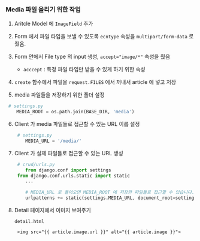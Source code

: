 ### Media 파일 올리기 위한 작업

1. Aritcle Model 에 `ImageField` 추가

2. Form 에서 파일 타입을 보낼 수 있도록 `ecntype` 속성을 `multipart/form-data` 로 줬음.

3. Form 안에서 File type 의 input 생성, `accept="image/*"` 속성을 줬음

   - `acccept` : 특정 파일 타입만 받을 수 있게 하기 위한 속성

4.  `create` 함수에서 파일을 `request.FILES` 에서 꺼내서 article 에 넣고 저장

5.  media 파일들을 저장하기 위한 폴더 설정

   ```python
   	# settings.py
       MEDIA_ROOT = os.path.join(BASE_DIR, 'media')
   ```

6. Client 가 media 파일들로 접근할 수 있는 URL 이름 설정

   ```python
   	# settings.py
       MEDIA_URL = '/media/'
   ```

7. Client 가 실제 파일들로 접근할 수 있는 URL  생성 

   ```python
   	# crud/urls.py
       from django.conf import settings
   	from django.conf.urls.static import static 
       ...
       
       # MEDIA_URL 로 들어오면 MEDIA_ROOT 에 저장한 파일들로 접근할 수 있습니다. 
       urlpatterns += static(settings.MEDIA_URL, document_root=settings.MEDIA_ROOT)
   ```

8. Detail 페이지에서 이미지 보여주기

   `detail.html`

   ```django
   	<img src="{{ article.image.url }}" alt="{{ article.image }}">
   ```

   

